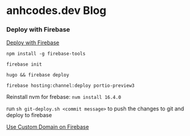 # anhcodes.dev Blog

### Deploy with Firebase

[Deploy with Firebase](https://gohugo.io/hosting-and-deployment/hosting-on-firebase/)

`npm install -g firebase-tools`

`firebase init`

`hugo && firebase deploy`

`firebase hosting:channel:deploy portio-preview3` 

Reinstall nvm for frebase: `nvm install 16.4.0`

run `sh git-deploy.sh <commit message>` to push the changes to git and deploy to firebase

[Use Custom Domain on Firebase](https://support.google.com/domains/answer/12081987?hl=en)

